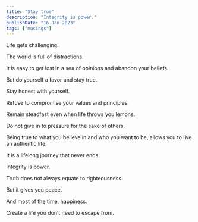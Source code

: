 ```yaml
---
title: "Stay true"
description: "Integrity is power."
publishDate: "16 Jan 2023"
tags: ["musings"]
---
```


Life gets challenging.

The world is full of distractions.

It is easy to get lost in a sea of opinions and abandon your beliefs.

But do yourself a favor and stay true.

Stay honest with yourself.

Refuse to compromise your values and principles.

Remain steadfast even when life throws you lemons.

Do not give in to pressure for the sake of others.

Being true to what you believe in and who you want to be, allows you to live an authentic life.

It is a lifelong journey that never ends.

Integrity is power.

Truth does not always equate to righteousness.

But it gives you peace.

And most of the time, happiness.

Create a life you don’t need to escape from.
